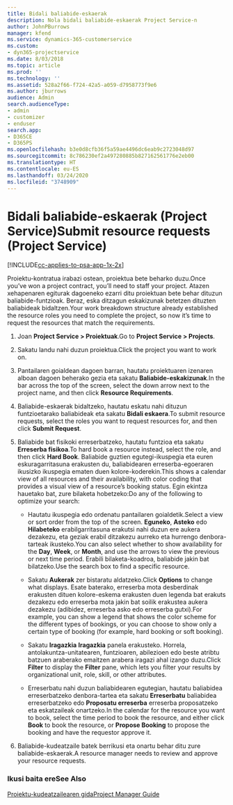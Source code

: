 ```yaml
---
title: Bidali baliabide-eskaerak
description: Nola bidali baliabide-eskaerak Project Service-n
author: JohnPBurrows
manager: kfend
ms.service: dynamics-365-customerservice
ms.custom:
- dyn365-projectservice
ms.date: 8/03/2018
ms.topic: article
ms.prod: ''
ms.technology: ''
ms.assetid: 528a2f66-f724-42a5-a059-d7958773f9e6
ms.author: jburrows
audience: Admin
search.audienceType:
- admin
- customizer
- enduser
search.app:
- D365CE
- D365PS
ms.openlocfilehash: b3e0d8cfb36f5a59ae4496dc6eab9c2723048d97
ms.sourcegitcommit: 8c786230ef2a497280885b827162561776e2eb00
ms.translationtype: HT
ms.contentlocale: eu-ES
ms.lasthandoff: 03/24/2020
ms.locfileid: "3748909"
---
```

# <a name="submit-resource-requests-project-service"></a><span data-ttu-id="49693-103">Bidali baliabide-eskaerak (Project Service)</span><span class="sxs-lookup"><span data-stu-id="49693-103">Submit resource requests (Project Service)</span></span>

[!INCLUDE[cc-applies-to-psa-app-1x-2x](../includes/cc-applies-to-psa-app-1x-2x.md)]

<span data-ttu-id="49693-104">Proiektu-kontratua irabazi ostean, proiektua bete beharko duzu.</span><span class="sxs-lookup"><span data-stu-id="49693-104">Once you’ve won a project contract, you’ll need to staff your project.</span></span> <span data-ttu-id="49693-105">Atazen xehapenaren egiturak dagoeneko ezarri ditu proiektuan bete behar dituzun baliabide-funtzioak. Beraz, eska ditzagun eskakizunak betetzen dituzten baliabideak bidaltzen.</span><span class="sxs-lookup"><span data-stu-id="49693-105">Your work breakdown structure already established the resource roles you need to complete the project, so now it’s time to request the resources that match the requirements.</span></span>  
  
1.  <span data-ttu-id="49693-106">Joan **Project Service > Proiektuak**.</span><span class="sxs-lookup"><span data-stu-id="49693-106">Go to **Project Service > Projects**.</span></span>  
  
2.  <span data-ttu-id="49693-107">Sakatu landu nahi duzun proiektua.</span><span class="sxs-lookup"><span data-stu-id="49693-107">Click the project you want to work on.</span></span>  
  
3.  <span data-ttu-id="49693-108">Pantailaren goialdean dagoen barran, hautatu proiektuaren izenaren alboan dagoen beherako gezia eta sakatu **Baliabide-eskakizunak**.</span><span class="sxs-lookup"><span data-stu-id="49693-108">In the bar across the top of the screen, select the down arrow next to the project name, and then click **Resource Requirements**.</span></span>  
  
4.  <span data-ttu-id="49693-109">Baliabide-eskaerak bidaltzeko, hautatu eskatu nahi dituzun funtzioetarako baliabideak eta sakatu **Bidali eskaera**.</span><span class="sxs-lookup"><span data-stu-id="49693-109">To submit resource requests, select the roles you want to request resources for, and then click **Submit Request**.</span></span>  
  
5.  <span data-ttu-id="49693-110">Baliabide bat fisikoki erreserbatzeko, hautatu funtzioa eta sakatu **Erreserba fisikoa**.</span><span class="sxs-lookup"><span data-stu-id="49693-110">To hard book a resource instead, select the role, and then click **Hard Book**.</span></span> <span data-ttu-id="49693-111">Baliabide guztien egutegi-ikuspegia eta euren eskuragarritasuna erakusten du, baliabidearen erreserba-egoeraren ikusizko ikuspegia ematen duen kolore-koderekin.</span><span class="sxs-lookup"><span data-stu-id="49693-111">This shows a calendar view of all resources and their availability, with color coding that provides a visual view of a resource’s booking status.</span></span> <span data-ttu-id="49693-112">Egin ekintza hauetako bat, zure bilaketa hobetzeko:</span><span class="sxs-lookup"><span data-stu-id="49693-112">Do any of the following to optimize your search:</span></span>  
  
    -   <span data-ttu-id="49693-113">Hautatu ikuspegia edo ordenatu pantailaren goialdetik.</span><span class="sxs-lookup"><span data-stu-id="49693-113">Select a view or sort order from the top of the screen.</span></span> <span data-ttu-id="49693-114">**Eguneko**, **Asteko** edo **Hilabeteko** erabilgarritasuna erakutsi nahi duzun ere aukera dezakezu, eta geziak erabil ditzakezu aurreko eta hurrengo denbora-tarteak ikusteko.</span><span class="sxs-lookup"><span data-stu-id="49693-114">You can also select whether to show availability for the **Day**, **Week**, or **Month**, and use the arrows to view the previous or next time period.</span></span> <span data-ttu-id="49693-115">Erabili bilaketa-koadroa, baliabide jakin bat bilatzeko.</span><span class="sxs-lookup"><span data-stu-id="49693-115">Use the search box to find a specific resource.</span></span>  
  
    -   <span data-ttu-id="49693-116">Sakatu **Aukerak** zer bistaratu aldatzeko.</span><span class="sxs-lookup"><span data-stu-id="49693-116">Click **Options** to change what displays.</span></span> <span data-ttu-id="49693-117">Esate baterako, erreserba mota desberdinak erakusten dituen kolore-eskema erakusten duen legenda bat erakuts dezakezu edo erreserba mota jakin bat soilik erakustea aukera dezakezu (adibidez, erreserba asko edo erreserba gutxi).</span><span class="sxs-lookup"><span data-stu-id="49693-117">For example, you can show a legend that shows the color scheme for the different types of bookings, or you can choose to show only a certain type of booking (for example, hard booking or soft booking).</span></span>  
  
    -   <span data-ttu-id="49693-118">Sakatu **Iragazkia** **Iragazkia** panela erakusteko. Horrela, antolakuntza-unitatearen, funtzioaren, abilezioen edo beste atribtu batzuen araberako emaitzen arabera iragazi ahal izango duzu.</span><span class="sxs-lookup"><span data-stu-id="49693-118">Click **Filter** to display the **Filter** pane, which lets you filter your results by organizational unit, role, skill, or other attributes.</span></span>  
  
    -   <span data-ttu-id="49693-119">Erreserbatu nahi duzun baliabidearen egutegian, hautatu baliabidea erreserbatzeko denbora-tartea eta sakatu **Erreserbatu** baliabidea erreserbatzeko edo **Proposatu erreserba** erreserba proposatzeko eta eskatzaileak onartzeko.</span><span class="sxs-lookup"><span data-stu-id="49693-119">In the calendar for the resource you want to book, select the time period to book the resource, and either click **Book** to book the resource, or **Propose Booking** to propose the booking and have the requestor approve it.</span></span>  
  
6.  <span data-ttu-id="49693-120">Baliabide-kudeatzaile batek berrikusi eta onartu behar ditu zure baliabide-eskaerak.</span><span class="sxs-lookup"><span data-stu-id="49693-120">A resource manager needs to review and approve your resource requests.</span></span>  
  
### <a name="see-also"></a><span data-ttu-id="49693-121">Ikusi baita ere</span><span class="sxs-lookup"><span data-stu-id="49693-121">See Also</span></span>  
 [<span data-ttu-id="49693-122">Proiektu-kudeatzailearen gida</span><span class="sxs-lookup"><span data-stu-id="49693-122">Project Manager Guide</span></span>](../project-service/project-manager-guide.md)
